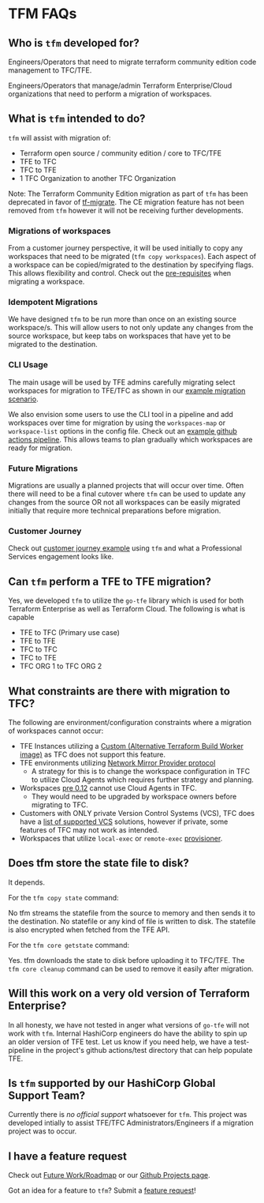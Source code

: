 # TFM FAQs

## Who is `tfm` developed for?

Engineers/Operators that need to migrate terraform community edition code management to TFC/TFE.

Engineers/Operators that manage/admin Terraform Enterprise/Cloud organizations that need to perform a migration of workspaces.

## What is `tfm` intended to do?

`tfm` will assist with migration of:

- Terraform open source / community edition / core to TFC/TFE
- TFE to TFC
- TFC to TFE
- 1 TFC Organization to another TFC Organization

Note: The Terraform Community Edition migration as part of `tfm` has been deprecated in favor of [tf-migrate](https://developer.hashicorp.com/terraform/cloud-docs/migrate/tf-migrate). The CE migration feature has not been removed from `tfm` however it will not be receiving further developments.

### Migrations of workspaces

From a customer journey perspective, it will be used initially to copy any workspaces that need to be migrated (`tfm copy workspaces`). Each aspect of a workspace can be copied/migrated to the destination by specifying flags. This allows flexibility and control. Check out the [pre-requisites](./migration/pre-requisites.md) when migrating a workspace.

### Idempotent Migrations

We have designed `tfm` to be run more than once on an existing source workspace/s. This will allow users to not only update any changes from the source workspace, but keep tabs on workspaces that have yet to be migrated to the destination.

### CLI Usage

The main usage will be used by TFE admins carefully migrating select workspaces for migration to TFE/TFC as shown in our [example migration scenario](../docs/migration/example-scenarios.md).

We also envision some users to use the CLI tool in a pipeline and add workspaces over time for migration by using the `workspaces-map` or `workspace-list` options in the config file. Check out an [example github actions pipeline](../docs/migration/example-scenarios.md#example-github-actions-pipeline). This allows teams to plan gradually which workspaces are ready for migration.

### Future Migrations

Migrations are usually a planned projects that will occur over time. Often there will need to be a final cutover where `tfm` can be used to update any changes from the source OR not all workspaces can be easily migrated initially that require more technical preparations before migration.

### Customer Journey

Check out [customer journey example](./migration/journey.md) using `tfm` and what a Professional Services engagement looks like.

## Can `tfm` perform a TFE to TFE migration?

Yes, we developed `tfm` to utilize the `go-tfe` library which is used for both Terraform Enterprise as well as Terraform Cloud. The following is what is capable

- TFE to TFC (Primary use case)
- TFE to TFE
- TFC to TFC
- TFC to TFE
- TFC ORG 1 to TFC ORG 2

## What constraints are there with migration to TFC?

The following are environment/configuration constraints where a migration of workspaces cannot occur:

- TFE Instances utilizing a [Custom (Alternative Terraform Build Worker image)](https://developer.hashicorp.com/terraform/enterprise/install/interactive/installer#custom-image) as TFC does not support this feature.
- TFE environments utilizing [Network Mirror Provider protocol](https://developer.hashicorp.com/terraform/internals/provider-network-mirror-protocol)
  - A strategy for this is to change the workspace configuration in TFC to utilize Cloud Agents which requires further strategy and planning.
- Workspaces [pre 0.12](https://developer.hashicorp.com/terraform/cloud-docs/agents/requirements#supported-terraform-versions) cannot use Cloud Agents in TFC.
  - They would need to be upgraded by workspace owners before migrating to TFC.
- Customers with ONLY private Version Control Systems (VCS), TFC does have a [list of supported VCS](https://developer.hashicorp.com/terraform/cloud-docs/vcs) solutions, however if private, some features of TFC may not work as intended.
- Workspaces that utilize `local-exec` or `remote-exec` [provisioner](https://developer.hashicorp.com/terraform/enterprise/install/interactive/installer#custom-image).


## Does tfm store the state file to disk?

It depends.

For the `tfm copy state` command:

No tfm streams the statefile from the source to memory and then sends it to the destination. No statefile or any kind of file is written to disk. The statefile is also encrypted when fetched from the TFE API.

For the `tfm core getstate` command:

Yes. tfm downloads the state to disk before uploading it to TFC/TFE. The `tfm core cleanup` command can be used to remove it easily after migration.

## Will this work on a very old version of Terraform Enterprise?

In all honesty, we have not tested in anger what versions of `go-tfe` will not work with `tfm`.  Internal HashiCorp engineers do have the ability to spin up an older version of TFE test. Let us know if you need help, we have a test-pipeline in the project's github actions/test directory that can help populate TFE.

## Is `tfm` supported by our HashiCorp Global Support Team?

Currently there is *no official support* whatsoever for `tfm`. This project was developed intially to assist TFE/TFC Administrators/Engineers if a migration project was to occur.

## I have a feature request

Check out [Future Work/Roadmap](./code/future.md) or our [Github Projects page](https://github.com/orgs/hashicorp-services/projects/6).

Got an idea for a feature to `tfm`? Submit a [feature request](https://github.com/hashicorp-services/tfm/issues/new?assignees=&labels=&template=feature_request.md&title=)!
